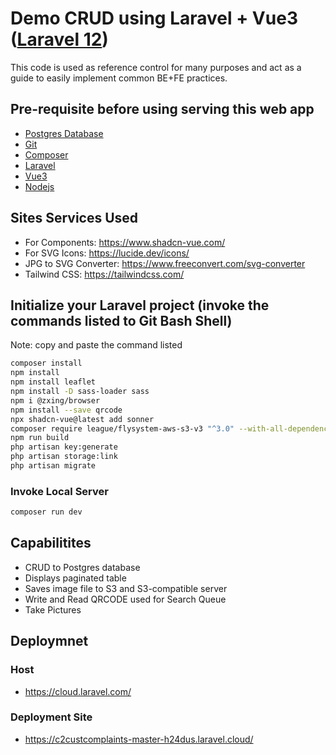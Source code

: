# Demo CRUD using Laravel + Vue3 ([Laravel 12](https://laravel.com/docs/12.x/installation))

This code is used as reference control for many purposes and act as a guide to easily implement common BE+FE practices.

## Pre-requisite before using serving this web app

* [Postgres Database](https://www.postgresql.org/download/)
* [Git](https://git-scm.com/downloads)
* [Composer](https://getcomposer.org/download/)  
* [Laravel](https://laravel.com/docs/12.x/installation)
* [Vue3](https://vuejs.org/)
* [Nodejs](https://nodejs.org/en/download)

## Sites Services Used

* For Components: https://www.shadcn-vue.com/
* For SVG Icons: https://lucide.dev/icons/
* JPG to SVG Converter: https://www.freeconvert.com/svg-converter
* Tailwind CSS: https://tailwindcss.com/

## Initialize your Laravel project (invoke the commands listed to Git Bash Shell)

Note: copy and paste the command listed

```sh
composer install
npm install
npm install leaflet
npm install -D sass-loader sass
npm i @zxing/browser
npm install --save qrcode
npx shadcn-vue@latest add sonner
composer require league/flysystem-aws-s3-v3 "^3.0" --with-all-dependencies
npm run build
php artisan key:generate
php artisan storage:link
php artisan migrate
```

### Invoke Local Server

```sh
composer run dev
```

## Capabilitites

* CRUD to Postgres database
* Displays paginated table
* Saves image file to S3 and S3-compatible server
* Write and Read QRCODE used for Search Queue
* Take Pictures

## Deploymnet

### Host

* https://cloud.laravel.com/

### Deployment Site

* https://c2custcomplaints-master-h24dus.laravel.cloud/
